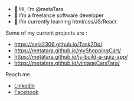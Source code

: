 - 👋 Hi, I’m @metaTara
- 👀 I’m a freelance software developer
- 🌱 I’m currently learning html/css/JS/React

Some of my current projects are : 

- https://sela2306.github.io/Task2Do/
- https://metatara.github.io/myShoppingCart/
- https://metatara.github.io/js-build-a-quiz-app/
- https://metatara.github.io/vintageCarsTara/

Reach me 
- [Linkedin](https://www.linkedin.com/in/tarawebdev/)
- [Facebook](https://www.facebook.com/profile.php?id=100009601578157)


<!---
metaTara/metaTara is a ✨ special ✨ repository because its `README.md` (this file) appears on your GitHub profile.
You can click the Preview link to take a look at your changes.
--->
